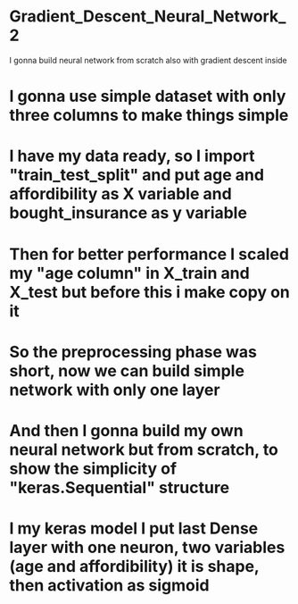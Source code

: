 # Gradient_Descent_Neural_Network_2
I gonna build neural network from scratch also with gradient descent inside 
# I gonna use simple dataset with only three columns to make things simple
# I have my data ready, so I import "train_test_split" and put age and affordibility as X variable and bought_insurance as y variable
# Then for better performance I scaled my "age column" in X_train and X_test but before this i make copy on it 
# So the preprocessing phase was short, now we can build simple network with only one layer
# And then I gonna build my own neural network but from scratch, to show the simplicity of "keras.Sequential" structure
# I my keras model I put last Dense layer with one neuron, two variables (age and affordibility) it is shape, then activation as sigmoid
